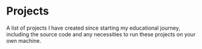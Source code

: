 # Projects
A list of projects I have created since starting my educational journey, including the source code and any necessities to run these projects on your own machine.
